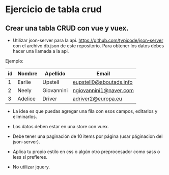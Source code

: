 # Ejercicio de tabla crud

## Crear una tabla CRUD con vue y vuex.

- Utilizar json-server para la api. https://github.com/typicode/json-server con el archivo db.json de este repositorio.
Para obtener los datos debes hacer una llamada a la api.

Ejemplo:

| id     | Nombre        | Apellido    | Email                  |
| -------|---------------| ------------|------------------------|
| 1      |Earlie         |Upstell      |eupstell0@aboutads.info |
| 2      |Neely          |Giovannini   |ngiovannini1@naver.com  |
| 3      |Adelice        |Driver       |adriver2@europa.eu      |

- La idea es que puedas agregar una fila con esos campos,
editarlos y eliminarlos.
- Los datos deben estar en una store con vuex.
- Debe tener una paginación de 10 items por página (usar páginacion del json-server).

- Aplica tu propio estilo en css o algún otro preprocesador como sass o less si prefieres.
- No utilizar jquery.
